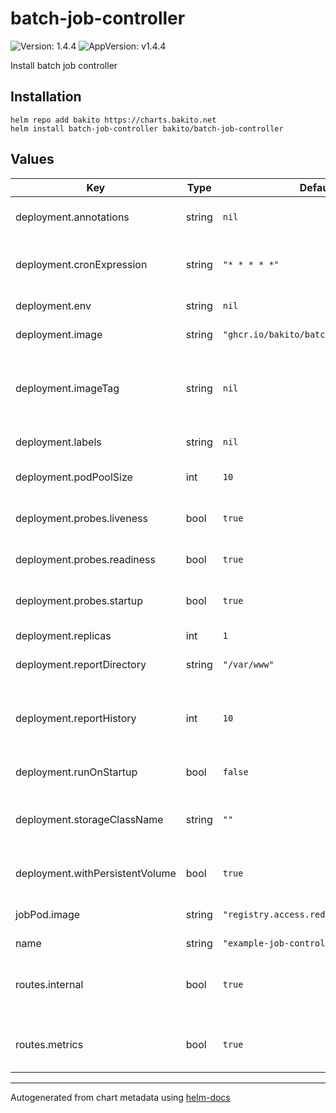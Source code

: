 # batch-job-controller

![Version: 1.4.4](https://img.shields.io/badge/Version-1.4.4-informational?style=flat-square) ![AppVersion: v1.4.4](https://img.shields.io/badge/AppVersion-v1.4.4-informational?style=flat-square)

Install batch job controller

## Installation

```console
helm repo add bakito https://charts.bakito.net
helm install batch-job-controller bakito/batch-job-controller
```

## Values

| Key | Type | Default | Description |
|-----|------|---------|-------------|
| deployment.annotations | string | `nil` | additional pod annotations |
| deployment.cronExpression | string | `"* * * * *"` | Cron expression to start the jobs with |
| deployment.env | string | `nil` | additional pod env |
| deployment.image | string | `"ghcr.io/bakito/batch-job-controller"` | Repository to use |
| deployment.imageTag | string | `nil` | Overrides the image tag whose default is the chart appVersion. |
| deployment.labels | string | `nil` | additional pod labels |
| deployment.podPoolSize | int | `10` | The parallel pod pool size |
| deployment.probes.liveness | bool | `true` | Enable liveness probes |
| deployment.probes.readiness | bool | `true` | Enable readiness probes |
| deployment.probes.startup | bool | `true` | Enable startup probes |
| deployment.replicas | int | `1` | Controller pod count |
| deployment.reportDirectory | string | `"/var/www"` | Report directory |
| deployment.reportHistory | int | `10` | Define for how many jobs the reports sould be kept |
| deployment.runOnStartup | bool | `false` | Run jobs on startup |
| deployment.storageClassName | string | `""` | Storage class name to be used if storage is enabled |
| deployment.withPersistentVolume | bool | `true` | Enable persistent storage |
| jobPod.image | string | `"registry.access.redhat.com/ubi8/ubi"` | The iabe to be uses as job pod |
| name | string | `"example-job-controller"` | Name |
| routes.internal | bool | `true` | enable a route to access the internal files |
| routes.metrics | bool | `true` | enable a route to access metrics |

----------------------------------------------
Autogenerated from chart metadata using [helm-docs](https://github.com/norwoodj/helm-docs)
